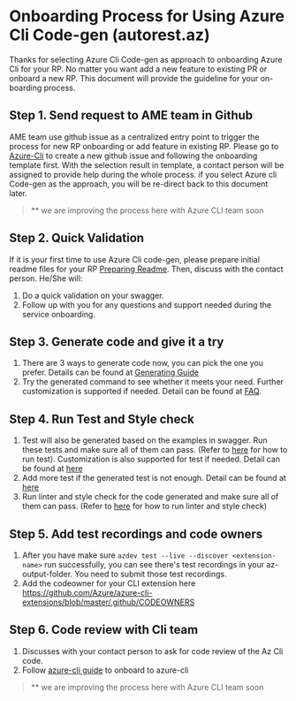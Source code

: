 # Onboarding Process for Using Azure Cli Code-gen (autorest.az)

Thanks for selecting Azure Cli Code-gen as approach to onboarding Azure Cli for your RP. No matter you want add a new feature to existing PR or onboard a new RP. This document will provide the guideline for your on-boarding process.

## Step 1. Send request to AME team in Github
AME team use github issue as a centralized entry point to trigger the process for new RP onboarding or add feature in existing RP. Please go to [Azure-Cli](https://github.com/Azure/azure-cli) to create a new github issue and following the onboarding template first. 
With the selection result in template, a contact person will be assigned to provide help during the whole process. 
if you select Azure cli Code-gen as the approach, you will be re-direct back to this document later.
> ** we are improving the process here with Azure CLI team soon 

## Step 2. Quick Validation
If it is your first time to use Azure Cli code-gen, please prepare initial readme files for your RP [Preparing Readme](how-to-author-readme-file.md). Then, discuss with the contact person. He/She will: 
1. Do a quick validation on your swagger.
2. Follow up with you for any questions and support needed during the service onboarding.

## Step 3. Generate code and give it a try
1. There are 3 ways to generate code now, you can pick the one you prefer. Details can be found at [Generating Guide](how-to-generate.md)
2. Try the generated command to see whether it meets your need. Further customization is supported if needed. Detail can be found at [FAQ](faq.md).

## Step 4. Run Test and Style check
1. Test will also be generated based on the examples in swagger. Run these tests and make sure all of them can pass. (Refer to [here](how-to-generate.md#through-our-pre-prepared-docker) for how to run test). Customization is also supported for test if needed. Detail can be found at [here](04-scenario-test-configuration.md)
2. Add more test if the generated test is not enough. Detail can be found at [here](https://github.com/Azure/azure-cli/blob/dev/doc/authoring_tests.md)
3. Run linter and style check for the code generated and make sure all of them can pass. (Refer to [here](how-to-generate.md#through-our-pre-prepared-docker) for how to run linter and style check)

## Step 5. Add test recordings and code owners
1. After you have make sure `azdev test --live --discover <extension-name>` run successfully,  you can see there's test recordings in your az-output-folder. You need to submit those test recordings. 
2. Add the codeowner for your CLI extension here https://github.com/Azure/azure-cli-extensions/blob/master/.github/CODEOWNERS

## Step 6. Code review with Cli team
1. Discusses with your contact person to ask for code review of the Az Cli code.
2. Follow [azure-cli guide](https://github.com/Azure/azure-cli/blob/dev/doc/onboarding_guide.md) to onboard to azure-cli
> ** we are improving the process here with Azure CLI team soon
